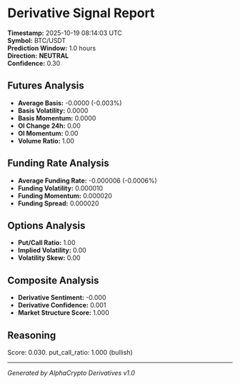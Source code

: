 # Derivative Signal Report

**Timestamp:** 2025-10-19 08:14:03 UTC  
**Symbol:** BTC/USDT  
**Prediction Window:** 1.0 hours  
**Direction:** **NEUTRAL**  
**Confidence:** 0.30

## Futures Analysis
- **Average Basis:** -0.0000 (-0.003%)
- **Basis Volatility:** 0.0000
- **Basis Momentum:** 0.0000
- **OI Change 24h:** 0.00
- **OI Momentum:** 0.00
- **Volume Ratio:** 1.00

## Funding Rate Analysis
- **Average Funding Rate:** -0.000006 (-0.0006%)
- **Funding Volatility:** 0.000010
- **Funding Momentum:** 0.000020
- **Funding Spread:** 0.000020

## Options Analysis
- **Put/Call Ratio:** 1.00
- **Implied Volatility:** 0.00
- **Volatility Skew:** 0.00

## Composite Analysis
- **Derivative Sentiment:** -0.000
- **Derivative Confidence:** 0.001
- **Market Structure Score:** 1.000

## Reasoning
Score: 0.030. put_call_ratio: 1.000 (bullish)

---
*Generated by AlphaCrypto Derivatives v1.0*
